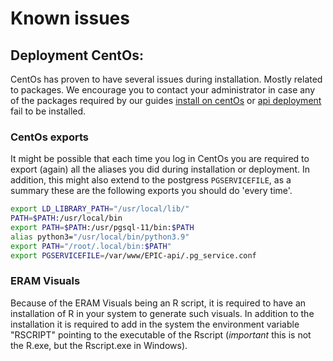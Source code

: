# Known issues

## Deployment CentOs:

CentOs has proven to have several issues during installation. Mostly related to packages. We encourage you to contact your administrator in case any of the packages required by our guides [install on centOs](docs/guides/install_on_centos) or [api deployment](docs/guides/api_deployment) fail to be installed.

### CentOs exports
It might be possible that each time you log in CentOs you are required to export (again) all the aliases you did during installation or deployment. In addition, this might also extend to the postgress `PGSERVICEFILE`, as a summary these are the following exports you should do 'every time'. 
```bash
export LD_LIBRARY_PATH="/usr/local/lib/"
PATH=$PATH:/usr/local/bin
export PATH=$PATH:/usr/pgsql-11/bin:$PATH
alias python3="/usr/local/bin/python3.9"
export PATH="/root/.local/bin:$PATH"
export PGSERVICEFILE=/var/www/EPIC-api/.pg_service.conf
```

### ERAM Visuals
Because of the ERAM Visuals being an R script, it is required to have an installation of R in your system to generate such visuals.
In addition to the installation it is required to add in the system the environment variable "RSCRIPT" pointing to the executable of the Rscript (*important* this is not the R.exe, but the Rscript.exe in Windows).